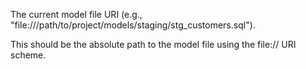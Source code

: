 The current model file URI (e.g., "file:///path/to/project/models/staging/stg_customers.sql").

This should be the absolute path to the model file using the file:// URI scheme.

